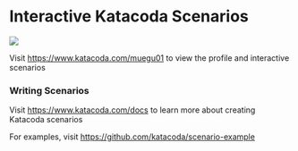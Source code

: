 # Interactive Katacoda Scenarios

[![](http://shields.katacoda.com/katacoda/muegu01/count.svg)](https://www.katacoda.com/muegu01 "Get your profile on Katacoda.com")

Visit https://www.katacoda.com/muegu01 to view the profile and interactive scenarios

### Writing Scenarios
Visit https://www.katacoda.com/docs to learn more about creating Katacoda scenarios

For examples, visit https://github.com/katacoda/scenario-example
